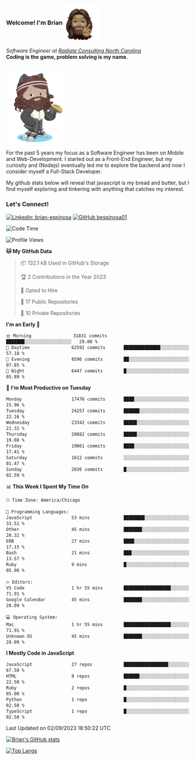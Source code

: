 ###  Welcome! I'm Brian <img align="center" src="https://github.com/bespinosa01/bespinosa01/blob/main/assets/peace-animoji.png" height="100" /></h2>
<p><em>Software Engineer at <a href="https://www.radiateconsulting.coop/north-carolina-tech-coop">Radiate Consulting North Carolina</a>
 <br/>
<!-- </br>Developer Consultant at <a href="https://codethedream.org/">Code The Dream</a> -->
</em> <b>Coding is the game, problem solving is my name.</b></p>

<br/>


 <img align="center" src="https://github.com/bespinosa01/bespinosa01/blob/main/assets/octo-me.png" height="200" /> 
 <p>
 For the past 5 years my focus as a Software Engineer has been on Mobile and Web-Development. I started out as a Front-End Engineer, but my curiosity and (Nodejs) eventually led me to explore the backend and now I consider myself a Full-Stack Developer.
</p>
<p>
 My github stats below will reveal that javascript is my bread and butter, but I find myself exploring and tinkering with anything that catches my interest. 
 </p>
 
 
### Let's Connect!

[![Linkedin: brian-espinosa](https://img.shields.io/badge/-brian--espinosa-blue?style=flat-square&logo=Linkedin&logoColor=white&link=https://www.linkedin.com/in/brian-espinosa/)](https://www.linkedin.com/in/brian-espinosa/)
[![GitHub bespinosa01](https://img.shields.io/github/followers/bespinosa01?label=follow&style=social)](https://github.com/bespinosa01)



<!--START_SECTION:waka-->
![Code Time](http://img.shields.io/badge/Code%20Time-1%2C288%20hrs%2054%20mins-blue)

![Profile Views](http://img.shields.io/badge/Profile%20Views-0-blue)

**🐱 My GitHub Data** 

> 📦 132.1 kB Used in GitHub's Storage 
 > 
> 🏆 2 Contributions in the Year 2023
 > 
> 💼 Opted to Hire
 > 
> 📜 17 Public Repositories 
 > 
> 🔑 10 Private Repositories 
 > 
**I'm an Early 🐤** 

```text
🌞 Morning                31831 commits       ███████░░░░░░░░░░░░░░░░░░   29.08 % 
🌆 Daytime                62592 commits       ██████████████░░░░░░░░░░░   57.18 % 
🌃 Evening                8596 commits        ██░░░░░░░░░░░░░░░░░░░░░░░   07.85 % 
🌙 Night                  6447 commits        █░░░░░░░░░░░░░░░░░░░░░░░░   05.89 % 
```
📅 **I'm Most Productive on Tuesday** 

```text
Monday                   17476 commits       ████░░░░░░░░░░░░░░░░░░░░░   15.96 % 
Tuesday                  24257 commits       ██████░░░░░░░░░░░░░░░░░░░   22.16 % 
Wednesday                23342 commits       █████░░░░░░░░░░░░░░░░░░░░   21.32 % 
Thursday                 20882 commits       █████░░░░░░░░░░░░░░░░░░░░   19.08 % 
Friday                   19061 commits       ████░░░░░░░░░░░░░░░░░░░░░   17.41 % 
Saturday                 1612 commits        ░░░░░░░░░░░░░░░░░░░░░░░░░   01.47 % 
Sunday                   2836 commits        █░░░░░░░░░░░░░░░░░░░░░░░░   02.59 % 
```


📊 **This Week I Spent My Time On** 

```text
🕑︎ Time Zone: America/Chicago

💬 Programming Languages: 
JavaScript               53 mins             ████████░░░░░░░░░░░░░░░░░   33.51 % 
Other                    45 mins             ███████░░░░░░░░░░░░░░░░░░   28.32 % 
ERB                      27 mins             ████░░░░░░░░░░░░░░░░░░░░░   17.15 % 
Bash                     21 mins             ███░░░░░░░░░░░░░░░░░░░░░░   13.57 % 
Ruby                     9 mins              █░░░░░░░░░░░░░░░░░░░░░░░░   05.98 % 

🔥 Editors: 
VS Code                  1 hr 55 mins        ██████████████████░░░░░░░   71.91 % 
Google Calendar          45 mins             ███████░░░░░░░░░░░░░░░░░░   28.09 % 

💻 Operating System: 
Mac                      1 hr 55 mins        ██████████████████░░░░░░░   71.91 % 
Unknown OS               45 mins             ███████░░░░░░░░░░░░░░░░░░   28.09 % 
```

**I Mostly Code in JavaScript** 

```text
JavaScript               27 repos            █████████████████░░░░░░░░   67.50 % 
HTML                     9 repos             ██████░░░░░░░░░░░░░░░░░░░   22.50 % 
Ruby                     2 repos             █░░░░░░░░░░░░░░░░░░░░░░░░   05.00 % 
Python                   1 repo              █░░░░░░░░░░░░░░░░░░░░░░░░   02.50 % 
TypeScript               1 repo              █░░░░░░░░░░░░░░░░░░░░░░░░   02.50 % 
```




 Last Updated on 02/09/2023 18:50:22 UTC
<!--END_SECTION:waka-->


<!--  Github STATS -->
[![Brian's GitHub stats](https://github-readme-stats.vercel.app/api?username=bespinosa01&hide=stars,contribs&count_private=true&show_icons=true)](https://github.com/anuraghazra/github-readme-stats)

[![Top Langs](https://github-readme-stats.vercel.app/api/top-langs/?username=bespinosa01&layout=compact)](https://github.com/anuraghazra/github-readme-stats)



<!--
**bespinosa01/bespinosa01** is a ✨ _special_ ✨ repository because its `README.md` (this file) appears on your GitHub profile.

Here are some ideas to get you started:

- 🔭 I’m currently working on ...
- 🌱 I’m currently learning ...
- 👯 I’m looking to collaborate on ...
- 🤔 I’m looking for help with ...
- 💬 Ask me about ...
- 📫 How to reach me: ...
- 😄 Pronouns: ...
- ⚡ Fun fact: ...
-->
